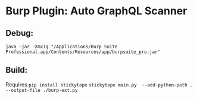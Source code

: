 # Burp Plugin: Auto GraphQL Scanner

## Debug:
`java -jar -Xmx1g "/Applications/Burp Suite Professional.app/Contents/Resources/app/burpsuite_pro.jar"`

## Build:
Requires `pip install stickytape`
`stickytape main.py  --add-python-path . --output-file ./burp-ext.py`